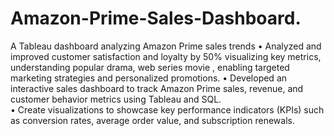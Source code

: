 # Amazon-Prime-Sales-Dashboard.
A Tableau dashboard analyzing Amazon Prime sales trends
• Analyzed and improved customer satisfaction and loyalty by 50% visualizing key metrics, understanding popular drama, 
web series movie , enabling targeted marketing strategies and personalized promotions. 
• Developed an interactive sales dashboard to track Amazon Prime sales, revenue, and customer behavior metrics using 
Tableau and SQL.  
• Create visualizations to showcase key performance indicators (KPIs) such as conversion rates, average order value, and 
subscription renewals. 
